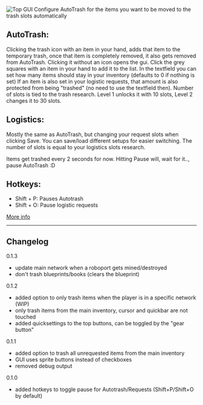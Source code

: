 ![Top GUI](http://i.imgur.com/lg3Zpgk.png)
Configure AutoTrash for the items you want to be moved to the trash slots automatically

AutoTrash:
---
Clicking the trash icon with an item in your hand, adds that item to the temporary trash, once that item is completely removed, it also gets removed from AutoTrash.
Clicking it without an icon opens the gui. Click the grey squares with an item in your hand to add it to the list. In the textfield you can set how many items should stay in your inventory (defaults to 0 if nothing is set)
If an item is also set in your logistic requests, that amount is also protected from being "trashed" (no need to use the textfield then).
Number of slots is tied to the trash research. Level 1 unlocks it with 10 slots, Level 2 changes it to 30 slots.

Logistics:
---
Mostly the same as AutoTrash, but changing your request slots when clicking Save.
You can save/load different setups for easier switching.
The number of slots is equal to your logistics slots research.

Items get trashed every 2 seconds for now. Hitting Pause will, wait for it.., pause AutoTrash :D

Hotkeys:
---
- Shift + P: Pauses Autotrash
- Shift + O: Pause logistic requests

[More info](https://forums.factorio.com/viewtopic.php?f=97&t=16016)

***
Changelog
---
0.1.3

- update main network when a roboport gets mined/destroyed
- don't trash blueprints/books (clears the blueprint)

0.1.2

- added option to only trash items when the player is in a specific network (WIP)
- only trash items from the main inventory, cursor and quickbar are not touched
- added quicksettings to the top buttons, can be toggled by the "gear button"
 

0.1.1

- added option to trash all unrequested items from the main inventory
- GUI uses sprite buttons instead of checkboxes
- removed debug output

0.1.0

 - added hotkeys to toggle pause for Autotrash/Requests (Shift+P/Shift+O by default)
